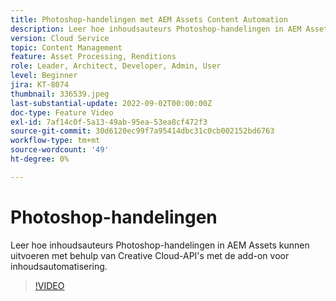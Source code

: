 ```yaml
---
title: Photoshop-handelingen met AEM Assets Content Automation
description: Leer hoe inhoudsauteurs Photoshop-handelingen in AEM Assets kunnen uitvoeren met behulp van Creative Cloud-API's met de add-on voor inhoudsautomatisering.
version: Cloud Service
topic: Content Management
feature: Asset Processing, Renditions
role: Leader, Architect, Developer, Admin, User
level: Beginner
jira: KT-8074
thumbnail: 336539.jpeg
last-substantial-update: 2022-09-02T00:00:00Z
doc-type: Feature Video
exl-id: 7af14c0f-5a13-49ab-95ea-53ea8cf472f3
source-git-commit: 30d6120ec99f7a95414dbc31c0cb002152bd6763
workflow-type: tm+mt
source-wordcount: '49'
ht-degree: 0%

---
```


# Photoshop-handelingen

Leer hoe inhoudsauteurs Photoshop-handelingen in AEM Assets kunnen uitvoeren met behulp van Creative Cloud-API&#39;s met de add-on voor inhoudsautomatisering.

>[!VIDEO](https://video.tv.adobe.com/v/336539?quality=12&learn=on)
